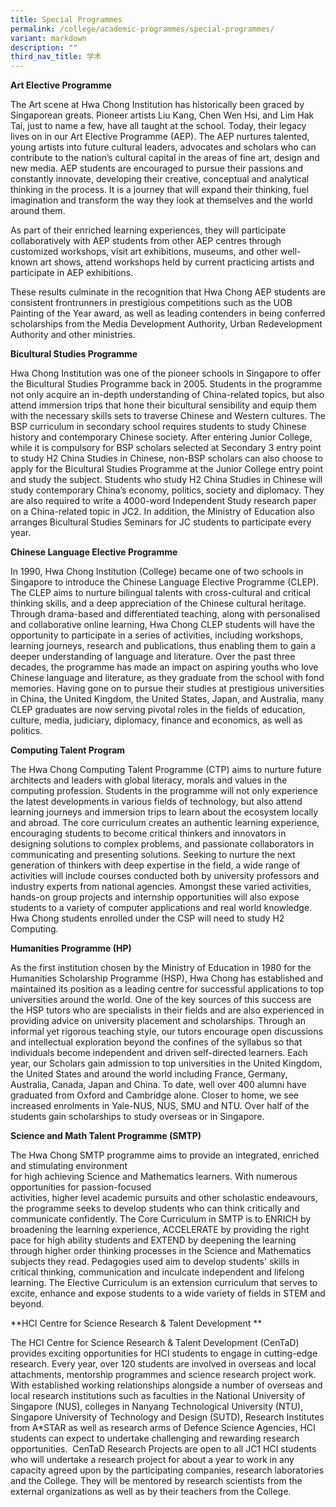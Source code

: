 ```yaml
---
title: Special Programmes
permalink: /college/academic-programmes/special-programmes/
variant: markdown
description: ""
third_nav_title: 学术
---
```

**Art Elective Programme**

The Art scene at Hwa Chong Institution has historically been graced by Singaporean greats. Pioneer artists Liu Kang, Chen Wen Hsi, and Lim Hak Tai, just to name a few, have all taught at the school. Today, their legacy lives on in our Art Elective Programme (AEP). The AEP nurtures talented, young artists into future cultural leaders, advocates and scholars who can contribute to the nation’s cultural capital in the areas of fine art, design and new media. AEP students are encouraged to pursue their passions and constantly innovate, developing their creative, conceptual and analytical thinking in the process. It is a journey that will expand their thinking, fuel imagination and transform the way they look at themselves and the world around them. 

As part of their enriched learning experiences, they will participate collaboratively with AEP students from other AEP centres through customized workshops, visit art exhibitions, museums, and other well-known art shows, attend workshops held by current practicing artists and participate in AEP exhibitions.

These results culminate in the recognition that Hwa Chong AEP students are consistent frontrunners in prestigious competitions such as the UOB Painting of the Year award, as well as leading contenders in being conferred scholarships from the Media Development Authority, Urban Redevelopment Authority and other ministries. 

**Bicultural Studies Programme**

Hwa Chong Institution was one of the pioneer schools in Singapore to offer the Bicultural Studies Programme back in 2005. Students in the programme not only acquire an in-depth understanding of China-related topics, but also attend immersion trips that hone their bicultural sensibility and equip them with the necessary skills sets to traverse Chinese and Western cultures. The BSP curriculum in secondary school requires students to study Chinese history and contemporary Chinese society. After entering Junior College, while it is compulsory for BSP scholars selected at Secondary 3 entry point to study H2 China Studies in Chinese, non-BSP scholars can also choose to apply for the Bicultural Studies Programme at the Junior College entry point and study the subject. Students who study H2 China Studies in Chinese will study contemporary China’s economy, politics, society and diplomacy. They are also required to write a 4000-word Independent Study research paper on a China-related topic in JC2. In addition, the Ministry of Education also arranges Bicultural Studies Seminars for JC students to participate every year.

**Chinese Language Elective Programme**

In 1990, Hwa Chong Institution (College) became one of two schools in Singapore to introduce the Chinese Language Elective Programme (CLEP). The CLEP aims to nurture bilingual talents with cross-cultural and critical thinking skills, and a deep appreciation of the Chinese cultural heritage. Through drama-based and differentiated teaching, along with personalised and collaborative online learning, Hwa Chong CLEP students will have the opportunity to participate in a series of activities, including workshops, learning journeys, research and publications, thus enabling them to gain a deeper understanding of language and literature. Over the past three decades, the programme has made an impact on aspiring youths who love Chinese language and literature, as they graduate from the school with fond memories. Having gone on to pursue their studies at prestigious universities in China, the United Kingdom, the United States, Japan, and Australia, many CLEP graduates are now serving pivotal roles in the fields of education, culture, media, judiciary, diplomacy, finance and economics, as well as politics.

**Computing Talent Program**

The Hwa Chong Computing Talent Programme (CTP) aims to nurture future architects and leaders with global literacy, morals and values in the computing profession. Students in the programme will not only experience the latest developments in various fields of technology, but also attend learning journeys and immersion trips to learn about the ecosystem locally and abroad. The core curriculum creates an authentic learning experience, encouraging students to become critical thinkers and innovators in designing solutions to complex problems, and passionate collaborators in communicating and presenting solutions. Seeking to nurture the next generation of thinkers with deep expertise in the field, a wide range of activities will include courses conducted both by university professors and industry experts from national agencies. Amongst these varied activities, hands-on group projects and internship opportunities will also expose students to a variety of computer applications and real world knowledge. Hwa Chong students enrolled under the CSP will need to study H2 Computing.

**Humanities Programme (HP)**

As the first institution chosen by the Ministry of Education in 1980 for the Humanities Scholarship Programme (HSP), Hwa Chong has established and maintained its position as a leading centre for successful applications to top universities around the world. One of the key sources of this success are the HSP tutors who are specialists in their fields and are also experienced in providing advice on university placement and scholarships. Through an informal yet rigorous teaching style, our tutors encourage open discussions and intellectual exploration beyond the confines of the syllabus so that individuals become independent and driven self-directed learners. Each year, our Scholars gain admission to top universities in the United Kingdom, the United States and around the world including France, Germany, Australia, Canada, Japan and China. To date, well over 400 alumni have graduated from Oxford and Cambridge alone. Closer to home, we see increased enrolments in Yale-NUS, NUS, SMU and NTU. Over half of the students gain scholarships to study overseas or in Singapore.

**Science and Math Talent Programme (SMTP)**

The Hwa Chong SMTP programme aims to provide an integrated, enriched and stimulating environment  
for high achieving Science and Mathematics learners. With numerous opportunities for passion-focused  
activities, higher level academic pursuits and other scholastic endeavours, the programme seeks to develop students who can think critically and communicate confidently. The Core Curriculum in SMTP is to ENRICH by broadening the learning experience, ACCELERATE by providing the right pace for high ability students and EXTEND by deepening the learning through higher order thinking processes in the Science and Mathematics subjects they read. Pedagogies used aim to develop students' skills in critical thinking, communication and inculcate independent and lifelong learning. The Elective Curriculum is an extension curriculum that serves to excite, enhance and expose students to a wide variety of fields in STEM and beyond.

**HCI Centre for Science Research & Talent Development **

The HCI Centre for Science Research & Talent Development (CenTaD) provides exciting opportunities for HCI students to engage in cutting-edge research. Every year, over 120 students are involved in overseas and local attachments, mentorship programmes and science research project work. With established working relationships alongside a number of overseas and local research institutions such as faculties in the National University of Singapore (NUS), colleges in Nanyang Technological University (NTU), Singapore University of Technology and Design (SUTD), Research Institutes from A\*STAR as well as research arms of Defence Science Agencies, HCI students can expect to undertake challenging and rewarding research opportunities.  CenTaD Research Projects are open to all JC1 HCI students who will undertake a research project for about a year to work in any capacity agreed upon by the participating companies, research laboratories and the College. They will be mentored by research scientists from the external organizations as well as by their teachers from the College.